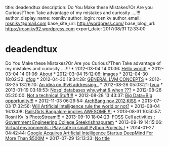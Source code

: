 title: deadendtux
description: Do You Make these Mistakes?Or Are you Curious?Then Take advantage of my mistakes and curiosity ....!!!
author_display_name: rosnikv
author_login: rosnikv
author_email: rosnikv@gmail.com
base_site_url: http://wordpress.com/
base_blog_url: https://rosnikv92.wordpress.com
export_date: 2017/08/31 12:33:00

# deadendtux

Do You Make these Mistakes?Or Are you Curious?Then Take advantage of my mistakes and curiosity ....!!! * 2012-03-04 14:01:06: [Hello world!](https://rosnikv92.wordpress.com/2012/03/04/hello-world/) * 2012-03-04 14:01:06: [About](https://rosnikv92.wordpress.com/about/) * 2012-03-04 15:12:06: [images](https://rosnikv92.wordpress.com/2012/03/04/images/) * 2012-04-30 18:02:32: [dfgg](https://rosnikv92.wordpress.com/?page_id=20) * 2012-04-30 18:34:28: [GENERAL LVM CONCEPTS](https://rosnikv92.wordpress.com/2012/04/30/general-lvm-concepts/) * 2012-08-25 13:26:10: [An idea on IPv6 addressing..](https://rosnikv92.wordpress.com/2012/08/25/ipv6-addressing-basics/) * 2012-08-26 05:03:21: [tyuu](https://rosnikv92.wordpress.com/?p=105) * 2013-01-19 03:18:53: [Nosql databases why,what & when ???](https://rosnikv92.wordpress.com/2013/01/19/nosql-databases-whywhat-when/) * 2012-08-26 05:20:00: [Not a technical Stuff!!!](https://rosnikv92.wordpress.com/not-a-technical-stuff/) * 2012-08-28 13:43:37: [Big Data=Big opportunity!!!](https://rosnikv92.wordpress.com/2012/08/28/web-intelligence-big-big-data/) * 2012-11-03 06:29:54: [ArchBang nov 2012:KISS](https://rosnikv92.wordpress.com/2012/11/03/archbang-nov-2012kiss/) * 2013-07-03 17:32:56: [ Will Artificial Intelligence rule the world or not?](https://rosnikv92.wordpress.com/2013/07/03/will-artificial-intelligence-rule-the-world-or-not/) * 2013-08-04 16:13:08: [RailsGirls Bangalore implies AWESOME !!!](https://rosnikv92.wordpress.com/2013/08/04/railsgirls-bangalore-implies-awesome/) * 2013-08-31 10:50:57: [Rosni Kv 's PhotoStream!!!](https://rosnikv92.wordpress.com/2013/08/31/rosni-kv-s-photostream/) * 2013-09-10 18:04:23: [FOSS Cell activities : Government Engineering College Sreekrishnapuram](https://rosnikv92.wordpress.com/2013/09/10/foss-cell-activities-government-engineering-college-sreekrishnapuram/) * 2013-09-19 14:15:06: [Virtual environments : Play safe in small Python Projects !](https://rosnikv92.wordpress.com/2013/09/19/play-safe-using-virtual-environments/) * 2014-01-27 04:42:44: [Google Acquires Artificial Intelligence Startup DeepMind For More Than $500M](https://rosnikv92.wordpress.com/2014/01/27/google-acquires-artificial-intelligence-startup-deepmind-for-more-than-500m/) * 2017-07-29 13:13:33: [No title](https://rosnikv92.wordpress.com/?p=303)